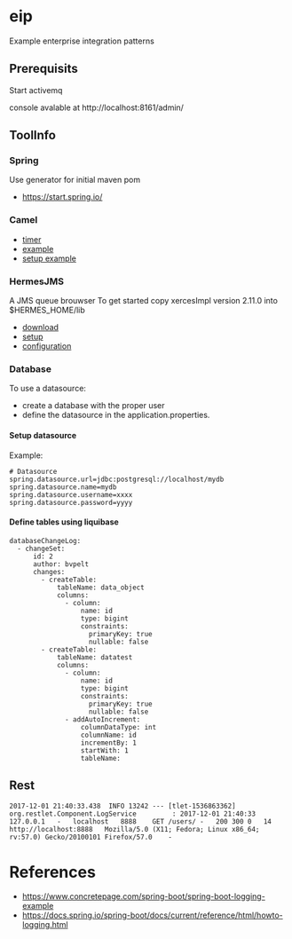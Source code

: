 # eip
Example enterprise integration patterns

## Prerequisits
Start activemq

console avalable at http://localhost:8161/admin/ 

## ToolInfo

### Spring
Use generator for initial maven pom
- https://start.spring.io/

### Camel
- [timer](http://camel.apache.org/timer.html)
- [example](https://github.com/apache/camel/examples/camel-example-spring-boot-activemq/)
- [setup example](https://access.redhat.com/documentation/en-us/red_hat_jboss_fuse/6.3/html/fuse_integration_services_2.0_for_openshift/camel-spring-boot) 

### HermesJMS
A JMS queue brouwser
To get started copy xercesImpl version 2.11.0 into $HERMES_HOME/lib
- [download](https://sourceforge.net/projects/hermesjms/files/)
- [setup](https://blogs.oracle.com/jamesbayer/hermes-jms-open-source-jms-console)
- [configuration](https://stackoverflow.com/questions/34855960/trying-to-configure-hermes-jms-for-activemq-error-is-thrown-when-queue-is-brows)

### Database
To use a datasource:
- create a database with the proper user
- define the datasource in the application.properties. 

#### Setup datasource
Example:
```
# Datasource
spring.datasource.url=jdbc:postgresql://localhost/mydb
spring.datasource.name=mydb
spring.datasource.username=xxxx
spring.datasource.password=yyyy
```

#### Define tables using liquibase
```
databaseChangeLog:
  - changeSet:
      id: 2
      author: bvpelt
      changes:
        - createTable:
            tableName: data_object
            columns:
              - column:
                  name: id
                  type: bigint
                  constraints:
                    primaryKey: true
                    nullable: false
        - createTable:
            tableName: datatest
            columns:
              - column:
                  name: id
                  type: bigint
                  constraints:
                    primaryKey: true
                    nullable: false
              - addAutoIncrement:
                  columnDataType: int
                  columnName: id
                  incrementBy: 1
                  startWith: 1
                  tableName: 
```

## Rest
```
2017-12-01 21:40:33.438  INFO 13242 --- [tlet-1536863362] org.restlet.Component.LogService         : 2017-12-01	21:40:33	127.0.0.1	-	localhost	8888	GET	/users/	-	200	300	0	14	http://localhost:8888	Mozilla/5.0 (X11; Fedora; Linux x86_64; rv:57.0) Gecko/20100101 Firefox/57.0	-

```
# References
- https://www.concretepage.com/spring-boot/spring-boot-logging-example
- https://docs.spring.io/spring-boot/docs/current/reference/html/howto-logging.html

